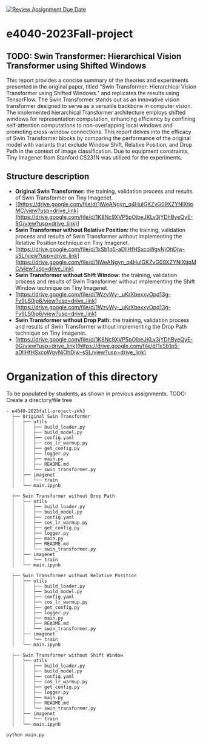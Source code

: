 [![Review Assignment Due Date](https://classroom.github.com/assets/deadline-readme-button-24ddc0f5d75046c5622901739e7c5dd533143b0c8e959d652212380cedb1ea36.svg)](https://classroom.github.com/a/UwpqMYOQ)
# e4040-2023Fall-project
## TODO: Swin Transformer: Hierarchical Vision Transformer using Shifted Windows

This report provides a concise summary of the theories and experiments presented in the original paper, titled "Swin Transformer: Hierarchical Vision Transformer using Shifted Windows." and replicates the results using TensorFlow. The Swin Transformer stands out as an innovative vision transformer designed to serve as a versatile backbone in computer vision. The implemented hierarchical Transformer architecture employs shifted windows for representation computation, enhancing efficiency by confining self-attention computations to non-overlapping local windows and promoting cross-window connections. This report delves into the efficacy of Swin Transformer blocks by comparing the performance of the original model with variants that exclude Window Shift, Relative Position, and Drop Path in the context of image classification. Due to equipment constraints, Tiny Imagenet from Stanford CS231N was utilized for the experiments.

## Structure description
  - **Original Swin Transformer:** the training, validation process and results of Swin Transformer on Tiny Imagenet.
  - [[https://drive.google.com/file/d/1jWeANgyn_q4HuIGKZvG09XZYNlXtipMC/view?usp=drive_link](https://drive.google.com/file/d/1K8Nc9XVP5pOjbeJKLv3jYDhByeQyE-9G/view?usp=drive_link)]   
  - **Swin Transformer without Relative Position:** the training, validation process and results of Swin Transformer without implementing the Relative Position technique on Tiny Imagenet.
  - [https://drive.google.com/file/d/1xSb1p5-aDllHfHSxcoWgvNjOhDjw-sSL/view?usp=drive_link](https://drive.google.com/file/d/1jWeANgyn_q4HuIGKZvG09XZYNlXtipMC/view?usp=drive_link)
  - **Swin Transformer without Shift Window:** the training, validation process and results of Swin Transformer without implementing the Shift Window technique on Tiny Imagenet.
  - [https://drive.google.com/file/d/1WzyWy-_uKrXbexxyOpd13g-Fv9LS0jp6/view?usp=drive_link](https://drive.google.com/file/d/1WzyWy-_uKrXbexxyOpd13g-Fv9LS0jp6/view?usp=drive_link)
  - **Swin Transformer without Drop Path:** the training, validation process and results of Swin Transformer without implementing the Drop Path technique on Tiny Imagenet.
  - [https://drive.google.com/file/d/1K8Nc9XVP5pOjbeJKLv3jYDhByeQyE-9G/view?usp=drive_link](https://drive.google.com/file/d/1xSb1p5-aDllHfHSxcoWgvNjOhDjw-sSL/view?usp=drive_link)

# Organization of this directory
To be populated by students, as shown in previous assignments.
TODO: Create a directory/file tree
```
- e4040-2023fall-project-zkh3
  ├── Original Swin Transformer
  │   ├── utils
  │   │   ├── build_loader.py
  │   │   ├── build_model.py
  │   │   ├── config.yaml
  │   │   ├── cos_lr_warmup.py
  │   │   ├── get_config.py
  │   │   ├── logger.py
  │   │   ├── main.py
  │   │   ├── README.md
  │   │   └── swin_transformer.py
  │   ├── imagenet
  │   │   └── train
  │   └── main.ipynb
  
  ├── Swin Transformer without Drop Path
  │   ├── utils
  │   │   ├── build_loader.py
  │   │   ├── build_model.py
  │   │   ├── config.yaml
  │   │   ├── cos_lr_warmup.py
  │   │   ├── get_config.py
  │   │   ├── logger.py
  │   │   ├── main.py
  │   │   ├── README.md
  │   │   └── swin_transformer.py
  │   ├── imagenet
  │   │   └── train
  │   └── main.ipynb
  
  ├── Swin Transformer without Relative Position
  │   ├── utils
  │   │   ├── build_loader.py
  │   │   ├── build_model.py
  │   │   ├── config.yaml
  │   │   ├── cos_lr_warmup.py
  │   │   ├── get_config.py
  │   │   ├── logger.py
  │   │   ├── main.py
  │   │   ├── README.md
  │   │   └── swin_transformer.py
  │   ├── imagenet
  │   │   └── train
  │   └── main.ipynb
  
  ├── Swin Transformer without Shift Window
  │   ├── utils
  │   │   ├── build_loader.py
  │   │   ├── build_model.py
  │   │   ├── config.yaml
  │   │   ├── cos_lr_warmup.py
  │   │   ├── get_config.py
  │   │   ├── logger.py
  │   │   ├── main.py
  │   │   ├── README.md
  │   │   └── swin_transformer.py
  │   ├── imagenet
  │   │   └── train
  │   └── main.ipynb

python main.py

```
